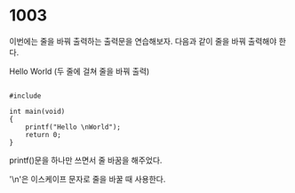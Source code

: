 # 1003

이번에는 줄을 바꿔 출력하는 출력문을 연습해보자.
다음과 같이 줄을 바꿔 출력해야 한다.

Hello
World
(두 줄에 걸쳐 줄을 바꿔 출력)

<pre><code>
#include<stdio.h>

int main(void)
{
	printf("Hello \nWorld");
	return 0;
}
</code></pre>

printf()문을 하나만 쓰면서 줄 바꿈을 해주었다.

'\n'은 이스케이프 문자로 줄을 바꿀 때 사용한다.